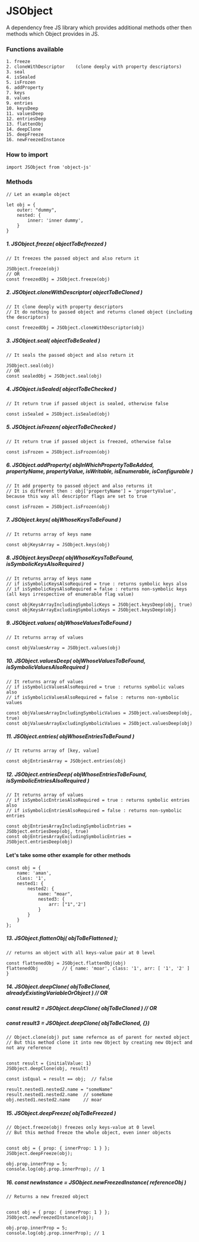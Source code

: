 # JSObject
A dependency free JS library which provides additional methods other then methods which Object provides in JS.

### Functions available
```
1. freeze
2. cloneWithDescriptor    (clone deeply with property descriptors)
3. seal
4. isSealed
5. isFrozen
6. addProperty
7. keys
8. values
9. entries
10. keysDeep
11. valuesDeep
12. entriesDeep
13. flattenObj
14. deepClone
15. deepFreeze
16. newFreezedInstance
```

### How to import
```
import JSObject from 'object-js'
```

### Methods

```
// Let an example object

let obj = {
    outer: "dummy",
    nested: {
        inner: 'inner dummy',
    }
}
```
##### 1. JSObject.freeze( objectToBefreezed )
```
// It freezes the passed object and also return it

JSObject.freeze(obj)
// OR
const freezedObj = JSObject.freeze(obj)
```

##### 2. JSObject.cloneWithDescriptor( objectToBeCloned )
```
// It clone deeply with property descriptors
// It do nothing to passed object and returns cloned object (including the descriptors)

const freezedObj = JSObject.cloneWithDescriptor(obj)
```

##### 3. JSObject.seal( objectToBeSealed )
```
// It seals the passed object and also return it

JSObject.seal(obj)
// OR
const sealedObj = JSObject.seal(obj)
```

##### 4. JSObject.isSealed( objectToBeChecked )
```
// It return true if passed object is sealed, otherwise false

const isSealed = JSObject.isSealed(obj)
```

##### 5. JSObject.isFrozen( objectToBeChecked )
```
// It return true if passed object is freezed, otherwise false

const isFrozen = JSObject.isFrozen(obj)
```

##### 6. JSObject.addProperty( objInWhichPropertyToBeAdded, propertyName, propertyValue, isWritable, isEnumerable, isConfigurable )
```
// It add property to passed object and also returns it
// It is different then : obj['propertyName'] = 'propertyValue', because this way all descriptor flags are set to true

const isFrozen = JSObject.isFrozen(obj)
```

##### 7. JSObject.keys( objWhoseKeysToBeFound )
```
// It returns array of keys name

const objKeysArray = JSObject.keys(obj)
```

##### 8. JSObject.keysDeep( objWhoseKeysToBeFound, isSymbolicKeysAlsoRequired )
```
// It returns array of keys name
// if isSymbolicKeysAlsoRequired = true : returns symbolic keys also
// if isSymbolicKeysAlsoRequired = false : returns non-symbolic keys (all keys irrespective of enumerable flag value)

const objKeysArrayIncludingSymbolicKeys = JSObject.keysDeep(obj, true)
const objKeysArrayExcludingSymbolicKeys = JSObject.keysDeep(obj)
```

##### 9. JSObject.values( objWhoseValuesToBeFound )
```
// It returns array of values

const objValuesArray = JSObject.values(obj)
```

##### 10. JSObject.valuesDeep( objWhoseValuesToBeFound, isSymbolicValuesAlsoRequired )
```
// It returns array of values
// if isSymbolicValuesAlsoRequired = true : returns symbolic values also
// if isSymbolicValuesAlsoRequired = false : returns non-symbolic values

const objValuesArrayIncludingSymbolicValues = JSObject.valuesDeep(obj, true)
const objValuesArrayExcludingSymbolicValues = JSObject.valuesDeep(obj)
```

##### 11. JSObject.entries( objWhoseEntriesToBeFound )
```
// It returns array of [key, value]

const objEntriesArray = JSObject.entries(obj)
```

##### 12. JSObject.entriesDeep( objWhoseEntriesToBeFound, isSymbolicEntriesAlsoRequired )
```
// It returns array of values
// if isSymbolicEntriesAlsoRequired = true : returns symbolic entries also
// if isSymbolicEntriesAlsoRequired = false : returns non-symbolic entries

const objEntriesArrayIncludingSymbolicEntries = JSObject.entriesDeep(obj, true)
const objEntriesArrayExcludingSymbolicEntries = JSObject.entriesDeep(obj)
```

#### Let's take some other example for other methods
```
const obj = {
    name: 'aman',  
    class: '1',  
    nested1: { 
        nested2: { 
            name: "moar", 
            nested3: { 
                arr: ["1",'2'] 
            } 
        } 
    } 
}; 
```
##### 13. JSObject.flattenObj( objToBeFlattened );
```
// returns an object with all keys-value pair at 0 level

const flattenedObj = JSObject.flattenObj(obj)
flattenedObj         // { name: 'moar', class: '1', arr: [ '1', '2' ] }
```

##### 14. JSObject.deepClone( objToBeCloned, alreadyExistingVariableOrObject )     // OR
##### const result2 = JSObject.deepClone( objToBeCloned )                          // OR
##### const result3 = JSObject.deepClone( objToBeCloned, {}) 

```
// Object.clone(obj) put same refernce as of parent for nexted object
// But this method clone it into new Object by creating new Object and not any reference


const result = {initialValue: 1}
JSObject.deepClone(obj, result)

const isEqual = result == obj;  // false 

result.nested1.nested2.name = "someName"  
result.nested1.nested2.name  // someName 
obj.nested1.nested2.name     // moar 
```

##### 15. JSObject.deepFreeze( objToBeFreezed )

```
// Object.freeze(obj) freezes only keys-value at 0 level
// But this method freeze the whole object, even inner objects


const obj = { prop: { innerProp: 1 } };
JSObject.deepFreeze(obj);

obj.prop.innerProp = 5;
console.log(obj.prop.innerProp); // 1  
```

##### 16. const newInstance = JSObject.newFreezedInstance( referenceObj )
```
// Returns a new freezed object


const obj = { prop: { innerProp: 1 } };
JSObject.newFreezedInstance(obj);

obj.prop.innerProp = 5;
console.log(obj.prop.innerProp); // 1  
```
